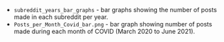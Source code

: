 - `subreddit_years_bar_graphs` - bar graphs showing the number of posts made in each subreddit per year.
- `Posts_per_Month_Covid_bar.png` - bar graph showing number of posts made during each month of COVID (March 2020 to June 2021).
